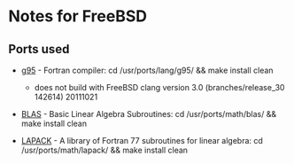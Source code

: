 Notes for FreeBSD
=================

Ports used
----------
- [g95](http://www.freshports.org/lang/g95/) - Fortran compiler: cd /usr/ports/lang/g95/ && make install clean

  - does not build with FreeBSD clang version 3.0 (branches/release_30 142614) 20111021
  
- [BLAS](http://www.freshports.org/math/blas/) - Basic Linear Algebra Subroutines: cd /usr/ports/math/blas/ && make install clean
- [LAPACK](http://www.freshports.org/math/lapack/) - A library of Fortran 77 subroutines for linear algebra: cd /usr/ports/math/lapack/ && make install clean
